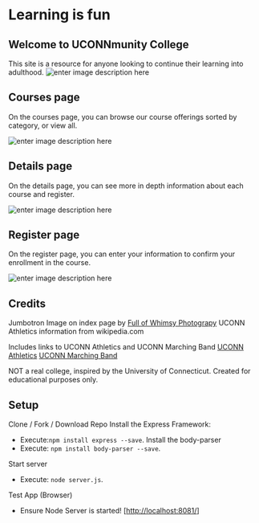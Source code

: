 
# Learning is fun

  

## Welcome to UCONNmunity College
This site is a resource for anyone looking to continue their learning into adulthood.
  ![enter image description here](https://lh3.googleusercontent.com/J8kQwWZbe0DbEUrOHJNeSFVG3DzuGaSQa9Ffuk5bzfGZhQGWPQ56Yv6RRd8vFINDLpXm2V85AyY "Home Page")




## Courses page

On the courses page, you can browse our course offerings sorted by category, or view all.

![enter image description here](https://lh3.googleusercontent.com/JdMZ0r_MkZ7801YccKqKlhRN6twjCzQIROrN-9xXLrIytMG0K_ZRjFEtTqyypy-N-2Xglxp7Vxc "Browse Courses Page")

## Details page

On the details page, you can see more in depth information about each course and register.

![enter image description here](https://lh3.googleusercontent.com/ytt0Dp1DivmFW4PNnxYYCXVfSg6mk3X-tdTRWwdFbtj4D5TxZKpzuGNpOAhgnHkXmgQgd4OCjWg "Course Details")

## Register page

 On the register page, you can enter your information to confirm your enrollment in the course.

  ![enter image description here](https://lh3.googleusercontent.com/aG_mfMVuLI3-6Lb_h_N7eNIVeTqtIk9pLQVYoZuT_qEiF3DmG3r0sObiDbKJbI82bSvHwmN0GWc "Register for a course")

## Credits
Jumbotron Image on index page by [Full of Whimsy Photograpy](https://fullofwhimsy.com/)
UCONN Athletics information from wikipedia.com

Includes links to UCONN Athletics and UCONN Marching Band
[UCONN Athletics](https://uconnhuskies.com/)
[UCONN Marching Band]([http://uconnband.org/])

NOT a real college, inspired by the University of Connecticut. Created for educational purposes only.

## Setup

Clone / Fork / Download Repo 
Install the Express Framework: 
- Execute:`npm install express --save`.
Install the body-parser
- Execute: `npm install body-parser --save`.


Start server
- Execute: `node server.js`.


Test App (Browser)
-   Ensure Node Server is started!
[[http://localhost:8081/](http://localhost:8081/)]